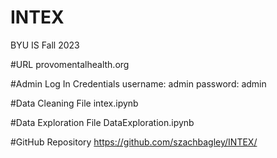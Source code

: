 # INTEX
BYU IS Fall 2023

#URL
provomentalhealth.org

#Admin Log In Credentials
username: admin
password: admin

#Data Cleaning File
intex.ipynb

#Data Exploration File
DataExploration.ipynb

#GitHub Repository
https://github.com/szachbagley/INTEX/
